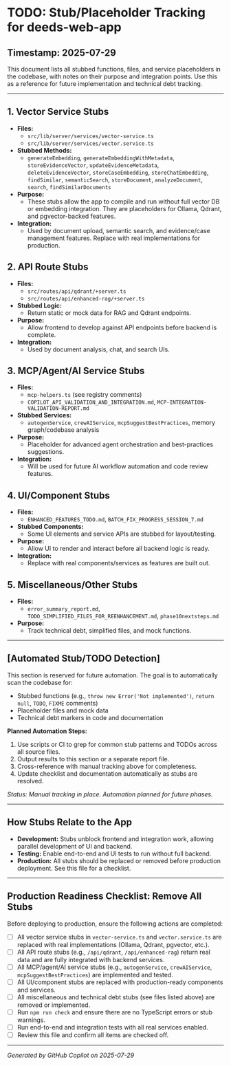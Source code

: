 # TODO: Stub/Placeholder Tracking for deeds-web-app

## Timestamp: 2025-07-29

This document lists all stubbed functions, files, and service placeholders in the codebase, with notes on their purpose and integration points. Use this as a reference for future implementation and technical debt tracking.

---

## 1. Vector Service Stubs

- **Files:**
  - `src/lib/server/services/vector-service.ts`
  - `src/lib/server/services/vector.service.ts`
- **Stubbed Methods:**
  - `generateEmbedding`, `generateEmbeddingWithMetadata`, `storeEvidenceVector`, `updateEvidenceMetadata`, `deleteEvidenceVector`, `storeCaseEmbedding`, `storeChatEmbedding`, `findSimilar`, `semanticSearch`, `storeDocument`, `analyzeDocument`, `search`, `findSimilarDocuments`
- **Purpose:**
  - These stubs allow the app to compile and run without full vector DB or embedding integration. They are placeholders for Ollama, Qdrant, and pgvector-backed features.
- **Integration:**
  - Used by document upload, semantic search, and evidence/case management features. Replace with real implementations for production.

## 2. API Route Stubs

- **Files:**
  - `src/routes/api/qdrant/+server.ts`
  - `src/routes/api/enhanced-rag/+server.ts`
- **Stubbed Logic:**
  - Return static or mock data for RAG and Qdrant endpoints.
- **Purpose:**
  - Allow frontend to develop against API endpoints before backend is complete.
- **Integration:**
  - Used by document analysis, chat, and search UIs.

## 3. MCP/Agent/AI Service Stubs

- **Files:**
  - `mcp-helpers.ts` (see registry comments)
  - `COPILOT_API_VALIDATION_AND_INTEGRATION.md`, `MCP-INTEGRATION-VALIDATION-REPORT.md`
- **Stubbed Services:**
  - `autogenService`, `crewAIService`, `mcpSuggestBestPractices`, memory graph/codebase analysis
- **Purpose:**
  - Placeholder for advanced agent orchestration and best-practices suggestions.
- **Integration:**
  - Will be used for future AI workflow automation and code review features.

## 4. UI/Component Stubs

- **Files:**
  - `ENHANCED_FEATURES_TODO.md`, `BATCH_FIX_PROGRESS_SESSION_7.md`
- **Stubbed Components:**
  - Some UI elements and service APIs are stubbed for layout/testing.
- **Purpose:**
  - Allow UI to render and interact before all backend logic is ready.
- **Integration:**
  - Replace with real components/services as features are built out.

## 5. Miscellaneous/Other Stubs

- **Files:**
  - `error_summary_report.md`, `TODO_SIMPLIFIED_FILES_FOR_REENHANCEMENT.md`, `phase10nextsteps.md`
- **Purpose:**
  - Track technical debt, simplified files, and mock functions.

---

## [Automated Stub/TODO Detection]

This section is reserved for future automation. The goal is to automatically scan the codebase for:

- Stubbed functions (e.g., `throw new Error('Not implemented')`, `return null`, `TODO`, `FIXME` comments)
- Placeholder files and mock data
- Technical debt markers in code and documentation

**Planned Automation Steps:**

1. Use scripts or CI to grep for common stub patterns and TODOs across all source files.
2. Output results to this section or a separate report file.
3. Cross-reference with manual tracking above for completeness.
4. Update checklist and documentation automatically as stubs are resolved.

_Status: Manual tracking in place. Automation planned for future phases._

---

## How Stubs Relate to the App

- **Development:** Stubs unblock frontend and integration work, allowing parallel development of UI and backend.
- **Testing:** Enable end-to-end and UI tests to run without full backend.
- **Production:** All stubs should be replaced or removed before production deployment. See this file for a checklist.

---

## Production Readiness Checklist: Remove All Stubs

Before deploying to production, ensure the following actions are completed:

- [ ] All vector service stubs in `vector-service.ts` and `vector.service.ts` are replaced with real implementations (Ollama, Qdrant, pgvector, etc.).
- [ ] All API route stubs (e.g., `/api/qdrant`, `/api/enhanced-rag`) return real data and are fully integrated with backend services.
- [ ] All MCP/agent/AI service stubs (e.g., `autogenService`, `crewAIService`, `mcpSuggestBestPractices`) are implemented and tested.
- [ ] All UI/component stubs are replaced with production-ready components and services.
- [ ] All miscellaneous and technical debt stubs (see files listed above) are removed or implemented.
- [ ] Run `npm run check` and ensure there are no TypeScript errors or stub warnings.
- [ ] Run end-to-end and integration tests with all real services enabled.
- [ ] Review this file and confirm all items are checked off.

---

_Generated by GitHub Copilot on 2025-07-29_
